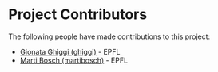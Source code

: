 # Project Contributors

The following people have made contributions to this project:

- [Gionata Ghiggi (ghiggi)](https://github.com/ghiggi) - EPFL
- [Marti Bosch (martibosch)](https://github.com/martibosch) - EPFL
